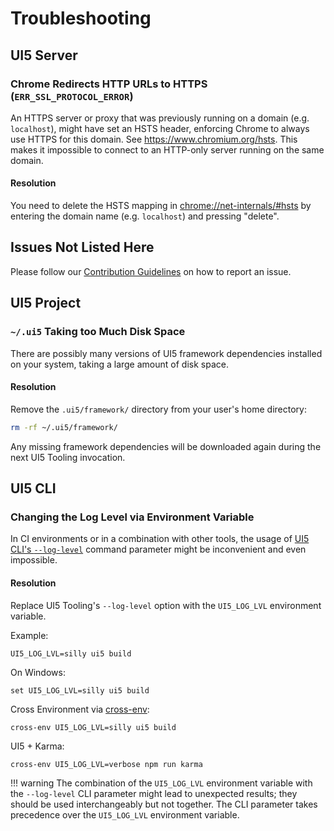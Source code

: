 # Troubleshooting
## UI5 Server
### Chrome Redirects HTTP URLs to HTTPS (`ERR_SSL_PROTOCOL_ERROR`)
An HTTPS server or proxy that was previously running on a domain (e.g. `localhost`), might have set an HSTS header, enforcing Chrome to always use HTTPS for this domain. See https://www.chromium.org/hsts. This makes it impossible to connect to an HTTP-only server running on the same domain.

#### Resolution
You need to delete the HSTS mapping in [chrome://net-internals/#hsts](chrome://net-internals/#hsts) by entering the domain name (e.g. `localhost`) and pressing "delete".

## Issues Not Listed Here
Please follow our [Contribution Guidelines](https://github.com/SAP/ui5-tooling/blob/main/CONTRIBUTING.md#report-an-issue) on how to report an issue.

## UI5 Project
### `~/.ui5` Taking too Much Disk Space

There are possibly many versions of UI5 framework dependencies installed on your system, taking a large amount of disk space.

#### Resolution

Remove the `.ui5/framework/` directory from your user's home directory:

```sh
rm -rf ~/.ui5/framework/
```

Any missing framework dependencies will be downloaded again during the next UI5 Tooling invocation.

## UI5 CLI
### Changing the Log Level via Environment Variable

In CI environments or in a combination with other tools, the usage of [UI5 CLI's `--log-level`](https://sap.github.io/ui5-tooling/stable/pages/CLI/#common-options) command parameter might be inconvenient and even impossible.

#### Resolution

Replace UI5 Tooling's `--log-level` option with the `UI5_LOG_LVL` environment variable.

Example:

`UI5_LOG_LVL=silly ui5 build`

On Windows:

`set UI5_LOG_LVL=silly ui5 build`

Cross Environment via [cross-env](https://www.npmjs.com/package/cross-env):

`cross-env UI5_LOG_LVL=silly ui5 build`

UI5 + Karma:

`cross-env UI5_LOG_LVL=verbose npm run karma`


!!! warning
    The combination of the `UI5_LOG_LVL` environment variable with the `--log-level` CLI parameter might lead to unexpected results; they should be used interchangeably but not together. The CLI parameter takes precedence over the `UI5_LOG_LVL` environment variable.